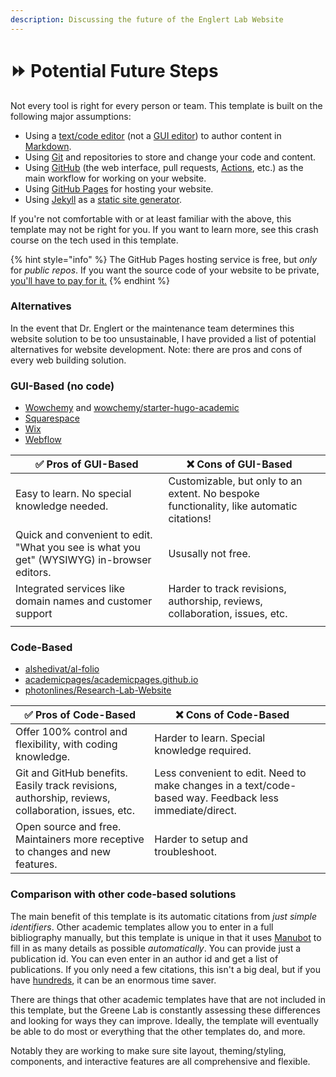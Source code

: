 ```yaml
---
description: Discussing the future of the Englert Lab Website
---
```


# ⏩ Potential Future Steps

Not every tool is right for every person or team. This template is built on the following major assumptions:

* Using a [text/code editor](https://code.visualstudio.com/) (not a [GUI editor](https://en.wikipedia.org/wiki/WYSIWYG)) to author content in [Markdown](https://www.google.com/search?q=markdown).
* Using [Git](https://www.google.com/search?q=git) and repositories to store and change your code and content.
* Using [GitHub](https://github.com/) (the web interface, pull requests, [Actions](https://github.com/features/actions), etc.) as the main workflow for working on your website.
* Using [GitHub Pages](https://www.google.com/search?q=github+pages) for hosting your website.
* Using [Jekyll](https://jekyllrb.com/) as a [static site generator](https://www.google.com/search?q=static+site+generator).

If you're not comfortable with or at least familiar with the above, this template may not be right for you. If you want to learn more, see this crash course on the tech used in this template.



{% hint style="info" %}
The GitHub Pages hosting service is free, but _only_ for _public repos_. If you want the source code of your website to be private, [you'll have to pay for it.](https://docs.github.com/en/enterprise-cloud@latest/pages/getting-started-with-github-pages/changing-the-visibility-of-your-github-pages-site)
{% endhint %}

### Alternatives

In the event that Dr. Englert or the maintenance team determines this website solution to be too unsustainable, I have provided a list of potential alternatives for website development. Note: there are pros and cons of every web building solution.

### GUI-Based (no code)

* [Wowchemy](https://wowchemy.com/) and [wowchemy/starter-hugo-academic](https://github.com/wowchemy/starter-hugo-academic)
* [Squarespace](https://www.squarespace.com/)
* [Wix](https://www.wix.com/)
* [Webflow](https://webflow.com/)

| ✅ Pros of GUI-Based                                                                        | ❌ Cons of GUI-Based                                                                      |   |
| ------------------------------------------------------------------------------------------ | ---------------------------------------------------------------------------------------- | - |
| Easy to learn. No special knowledge needed.                                                | Customizable, but only to an extent. No bespoke functionality, like automatic citations! |   |
| Quick and convenient to edit. "What you see is what you get" (WYSIWYG) in-browser editors. | Ususally not free.                                                                       |   |
| Integrated services like domain names and customer support                                 | Harder to track revisions, authorship, reviews, collaboration, issues, etc.              |   |
|                                                                                            |                                                                                          |   |

### Code-Based

* [alshedivat/al-folio](https://github.com/alshedivat/al-folio)
* [academicpages/academicpages.github.io](https://github.com/academicpages/academicpages.github.io)
* [photonlines/Research-Lab-Website](https://github.com/photonlines/Research-Lab-Website)

| ✅ Pros of Code-Based                                                                              | ❌ Cons of Code-Based                                                                                    |   |
| ------------------------------------------------------------------------------------------------- | ------------------------------------------------------------------------------------------------------- | - |
| Offer 100% control and flexibility, with coding knowledge.                                        | Harder to learn. Special knowledge required.                                                            |   |
| Git and GitHub benefits. Easily track revisions, authorship, reviews, collaboration, issues, etc. | Less convenient to edit. Need to make changes in a text/code-based way. Feedback less immediate/direct. |   |
| Open source and free. Maintainers more receptive to changes and new features.                     | Harder to setup and troubleshoot.                                                                       |   |

### Comparison with other code-based solutions

The main benefit of this template is its automatic citations from _just simple identifiers_. Other academic templates allow you to enter in a full bibliography manually, but this template is unique in that it uses [Manubot](https://manubot.org/) to fill in as many details as possible _automatically_. You can provide just a publication id. You can even enter in an author id and get a list of publications. If you only need a few citations, this isn't a big deal, but if you have [hundreds](https://greenelab.com/research/), it can be an enormous time saver.

There are things that other academic templates have that are not included in this template, but the Greene Lab is constantly assessing these differences and looking for ways they can improve. Ideally, the template will eventually be able to do most or everything that the other templates do, and more.

Notably they are working to make sure site layout, theming/styling, components, and interactive features are all comprehensive and flexible.




